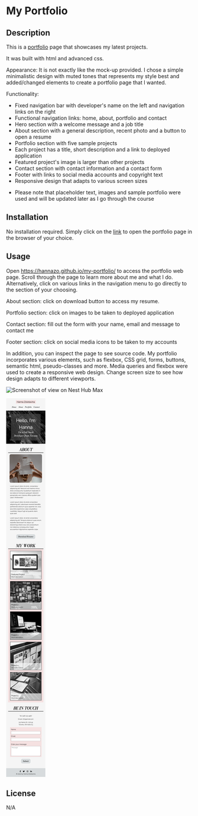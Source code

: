 # My Portfolio

## Description

This is a [portfolio](https://hannazo.github.io/my-portfolio/) page that showcases my latest projects. 

It was built with html and advanced css.  

Appearance:
It is not exactly like the mock-up provided. I chose a simple minimalistic design with muted tones that represents my style best and added/changed elements to create a portfolio page that I wanted. 

Functionality:
- Fixed navigation bar with developer's name on the left and navigation links on the right
- Functional navigation links: home, about, portfolio and contact
- Hero section with a welcome message and a job title
- About section with a general description, recent photo and a button to open a resume
- Portfolio section with five sample projects
- Each project has a title, short description and a link to deployed application
- Featured project's image is larger than other projects
- Contact section with contact information and a contact form
- Footer with links to social media accounts and copyright text
- Responsive design that adapts to various screen sizes

* Please note that placeholder text, images and sample portfolio were used and will be updated later as I go through the course

## Installation

No installation required. Simply click on the [link](https://hannazo.github.io/my-portfolio/) to open the portfolio page in the browser of your choice. 

## Usage

Open https://hannazo.github.io/my-portfolio/ to access the portfolio web page. Scroll through the page to learn more about me and what I do. Alternatively, click on various links in the navigation menu to go directly to the section of your choosing. 

About section: click on download button to access my resume.

Portfolio section: click on images to be taken to deployed application 

Contact section: fill out the form with your name, email and message to contact me

Footer section: click on social media icons to be taken to my accounts

In addition, you can inspect the page to see source code. My portfolio incorporates various elements, such as flexbox, CSS grid, forms, buttons, semantic html, pseudo-classes and more. Media queries and flexbox were used to create a responsive web design. Change screen size to see how design adapts to different viewports.

![Screenshot of view on Nest Hub Max](./assets/images/Screenshot%20-%20Nest%20Hub%20Max.png)

![Screenshot of view on iPhone XR](./assets/images/Screenshot%20-%20iPhone%20XR.png)

## License

N/A